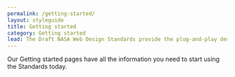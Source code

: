 ```yaml
---
permalink: /getting-started/
layout: styleguide
title: Getting started
category: Getting started
lead: The Draft NASA Web Design Standards provide the plug-and-play design and code to help you set a new bar for simplicity and consistency across government services.
---
```


<p class="usa-font-lead">Our Getting started pages have all the information you need to start using the Standards today.</p>
